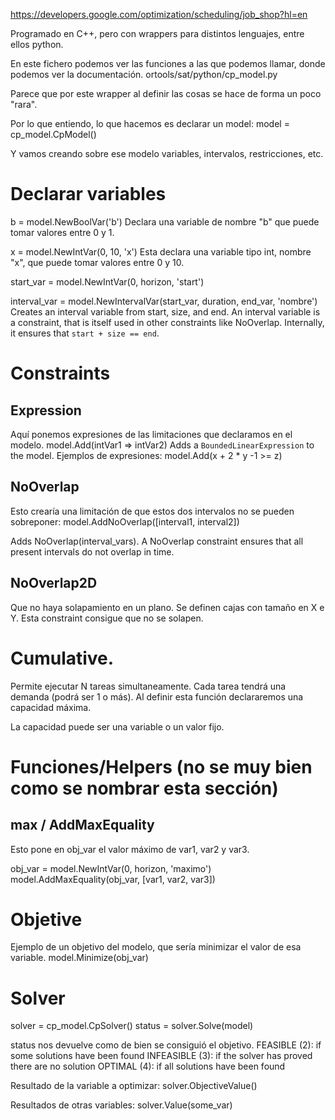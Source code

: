 https://developers.google.com/optimization/scheduling/job_shop?hl=en

Programado en C++, pero con wrappers para distintos lenguajes, entre ellos python.

En este fichero podemos ver las funciones a las que podemos llamar, donde podemos ver la documentación.
ortools/sat/python/cp_model.py

Parece que por este wrapper al definir las cosas se hace de forma un poco "rara".

Por lo que entiendo, lo que hacemos es declarar un model:
model = cp_model.CpModel()

Y vamos creando sobre ese modelo variables, intervalos, restricciones, etc.

# Declarar variables
b = model.NewBoolVar('b')
Declara una variable de nombre "b" que puede tomar valores entre 0 y 1.

x = model.NewIntVar(0, 10, 'x')
Esta declara una variable tipo int, nombre "x", que puede tomar valores entre 0 y 10.

start_var = model.NewIntVar(0, horizon, 'start')

interval_var = model.NewIntervalVar(start_var, duration, end_var, 'nombre')
Creates an interval variable from start, size, and end.
An interval variable is a constraint, that is itself used in other constraints like NoOverlap.
Internally, it ensures that `start + size == end`.


# Constraints

## Expression
Aquí ponemos expresiones de las limitaciones que declaramos en el modelo.
model.Add(intVar1 => intVar2)
Adds a `BoundedLinearExpression` to the model.
Ejemplos de expresiones:
model.Add(x + 2 * y -1 >= z)


## NoOverlap
Esto crearía una limitación de que estos dos intervalos no se pueden sobreponer:
model.AddNoOverlap([interval1, interval2])

Adds NoOverlap(interval_vars).
A NoOverlap constraint ensures that all present intervals do not overlap in time.

## NoOverlap2D
Que no haya solapamiento en un plano.
Se definen cajas con tamaño en X e Y.
Esta constraint consigue que no se solapen.


# Cumulative.
Permite ejecutar N tareas simultaneamente.
Cada tarea tendrá una demanda (podrá ser 1 o más).
Al definir esta función declararemos una capacidad máxima.

La capacidad puede ser una variable o un valor fijo.


# Funciones/Helpers (no se muy bien como se nombrar esta sección)

## max / AddMaxEquality
Esto pone en obj_var el valor máximo de var1, var2 y var3.

obj_var = model.NewIntVar(0, horizon, 'maximo')
model.AddMaxEquality(obj_var, [var1, var2, var3])


# Objetive

Ejemplo de un objetivo del modelo, que sería minimizar el valor de esa variable.
model.Minimize(obj_var)


# Solver
solver = cp_model.CpSolver()
status = solver.Solve(model)

status nos devuelve como de bien se consiguió el objetivo.
FEASIBLE (2):   if some solutions have been found
INFEASIBLE (3): if the solver has proved there are no solution
OPTIMAL (4):    if all solutions have been found


Resultado de la variable a optimizar:
solver.ObjectiveValue()

Resultados de otras variables:
solver.Value(some_var)
